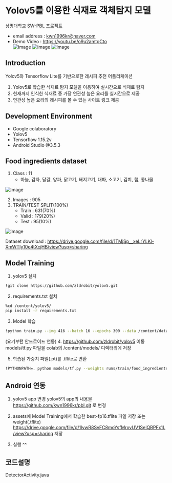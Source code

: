 # Yolov5를 이용한 식재료 객체탐지 모델
상명대학교 SW-PBL 프로젝트 <br />
- email address : kwn1996kr@naver.com <br />
- Demo Video : https://youtu.be/o9u2amtgCto <br />
![image](https://user-images.githubusercontent.com/68915940/120200196-06ff2c00-c25f-11eb-87b8-62c5639d7649.png)
![image](https://user-images.githubusercontent.com/68915940/120200207-09618600-c25f-11eb-903f-284e85cecf99.png)
![image](https://user-images.githubusercontent.com/68915940/120200219-0b2b4980-c25f-11eb-8dc0-6fb6f2c3a34e.png)

## Introduction
Yolov5와 Tensorflow Lite를 기반으로한 레시피 추천 어플리케이션
1. Yolov5로 학습한 식재료 탐지 모델을 이용하여 실시간으로 식재료 탐지
2. 현재까지 인식한 식재료 중 가장 연관성 높은 요리를 실시간으로 제공
3. 연관성 높은 요리의 레시피를 볼 수 있는 사이트 링크 제공

## Development Environment
- Google colaboratory
- Yolov5
- Tensorflow 1.15.2v
- Android Studio @3.5.3

## Food ingredients dataset
1. Class : 11
    - 마늘, 감자, 달걀, 양파, 닭고기, 돼지고기, 대파, 소고기, 김치, 햄, 콩나물
    
![image](https://user-images.githubusercontent.com/68915940/120200231-0e263a00-c25f-11eb-8b11-cf887a5f492e.png)


2. Images : 905
3. TRAIN/TEST SPLIT(100%) 
    - Train : 631(70%)
    - Valid : 179(20%)
    - Test : 95(10%)
    
![image](https://user-images.githubusercontent.com/68915940/120195304-93a6eb80-c259-11eb-8743-99db1c743449.png)
    
Dataset download : https://drive.google.com/file/d/1TMjSp__xeLrYLKl-XmWTIy10e4tXcjHB/view?usp=sharing

## Model Training
1. yolov5 설치
```bash
!git clone https://github.com/zldrobit/yolov5.git
```

2. requirements.txt 설치
```bash
%cd /content/yolov5/
pip install -r requirements.txt
```

3. Model 학습
```bash
!python train.py --img 416 --batch 16 --epochs 300 --data /content/data.yaml --cfg ./models/yolov5s.yaml --weights yolov5s.pt --name food_ingredients_model
```

(요기부턴 안드로이드 연동)
4. https://github.com/zldrobit/yolov5 이동
 models/tf.py 파일을 colab의 /content/models/ 디렉터리에 저장
 
5. 학습된 가중치 파일(.pt)를 .tflite로 변환
```bash
!PYTHONPATH=. python models/tf.py --weights runs/train/food_ingredients_model/weights/best.pt --cfg models/yolov5s.yaml --img 320
```

## Android 연동
1. yolov5 app 변경
yolov5의 app의 내용을 
https://github.com/kwn1996kr/pbl.git 로 변경

2. assets에 Model Training에서 학습한 best-fp16.tflite 파일 저장
또는 
weight(.tflite) 
https://drive.google.com/file/d/1lvwR8SvFC8moYsfMrxvUV1SeIQBPFx1L/view?usp=sharing 저장

3. 실행 ^^

## 코드설명
DetectorActivity.java




